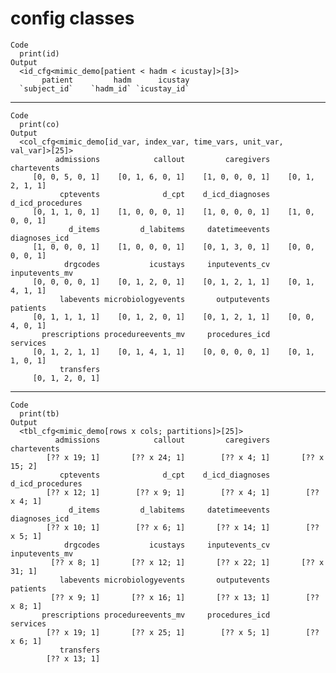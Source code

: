 # config classes

    Code
      print(id)
    Output
      <id_cfg<mimic_demo[patient < hadm < icustay]>[3]>
           patient         hadm      icustay 
      `subject_id`    `hadm_id` `icustay_id` 

---

    Code
      print(co)
    Output
      <col_cfg<mimic_demo[id_var, index_var, time_vars, unit_var, val_var]>[25]>
              admissions            callout         caregivers        chartevents 
         [0, 0, 5, 0, 1]    [0, 1, 6, 0, 1]    [1, 0, 0, 0, 1]    [0, 1, 2, 1, 1] 
               cptevents              d_cpt    d_icd_diagnoses   d_icd_procedures 
         [0, 1, 1, 0, 1]    [1, 0, 0, 0, 1]    [1, 0, 0, 0, 1]    [1, 0, 0, 0, 1] 
                 d_items         d_labitems     datetimeevents      diagnoses_icd 
         [1, 0, 0, 0, 1]    [1, 0, 0, 0, 1]    [0, 1, 3, 0, 1]    [0, 0, 0, 0, 1] 
                drgcodes           icustays     inputevents_cv     inputevents_mv 
         [0, 0, 0, 0, 1]    [0, 1, 2, 0, 1]    [0, 1, 2, 1, 1]    [0, 1, 4, 1, 1] 
               labevents microbiologyevents       outputevents           patients 
         [0, 1, 1, 1, 1]    [0, 1, 2, 0, 1]    [0, 1, 2, 1, 1]    [0, 0, 4, 0, 1] 
           prescriptions procedureevents_mv     procedures_icd           services 
         [0, 1, 2, 1, 1]    [0, 1, 4, 1, 1]    [0, 0, 0, 0, 1]    [0, 1, 1, 0, 1] 
               transfers 
         [0, 1, 2, 0, 1] 

---

    Code
      print(tb)
    Output
      <tbl_cfg<mimic_demo[rows x cols; partitions]>[25]>
              admissions            callout         caregivers        chartevents 
            [?? x 19; 1]       [?? x 24; 1]        [?? x 4; 1]       [?? x 15; 2] 
               cptevents              d_cpt    d_icd_diagnoses   d_icd_procedures 
            [?? x 12; 1]        [?? x 9; 1]        [?? x 4; 1]        [?? x 4; 1] 
                 d_items         d_labitems     datetimeevents      diagnoses_icd 
            [?? x 10; 1]        [?? x 6; 1]       [?? x 14; 1]        [?? x 5; 1] 
                drgcodes           icustays     inputevents_cv     inputevents_mv 
             [?? x 8; 1]       [?? x 12; 1]       [?? x 22; 1]       [?? x 31; 1] 
               labevents microbiologyevents       outputevents           patients 
             [?? x 9; 1]       [?? x 16; 1]       [?? x 13; 1]        [?? x 8; 1] 
           prescriptions procedureevents_mv     procedures_icd           services 
            [?? x 19; 1]       [?? x 25; 1]        [?? x 5; 1]        [?? x 6; 1] 
               transfers 
            [?? x 13; 1] 

